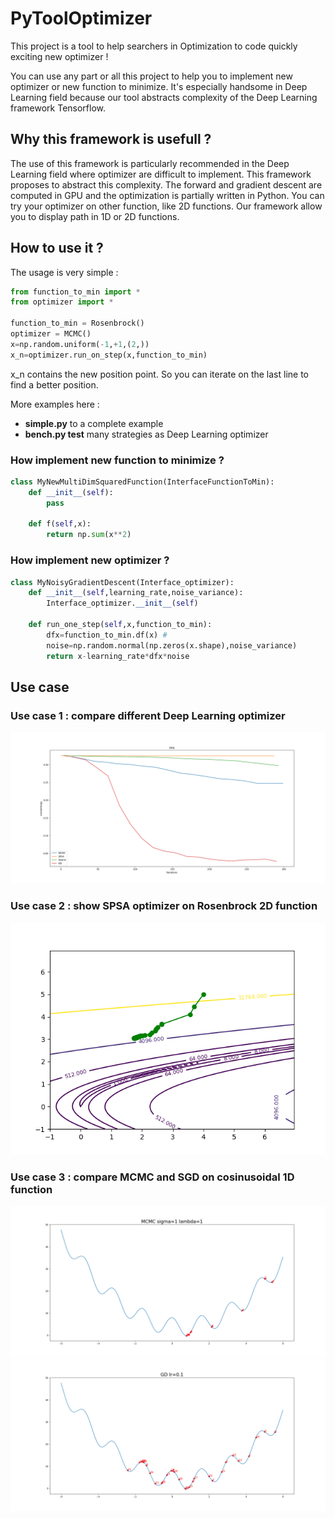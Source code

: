 <h1>PyToolOptimizer</h1>

This project is a tool to help searchers in Optimization to code quickly exciting new optimizer ! 

You can use any part or all this project to help you to implement new optimizer or new function to minimize. It's especially handsome in Deep Learning field because our tool abstracts complexity of the Deep Learning framework Tensorflow.

<h2>Why this framework is usefull ?</h2>
The use of this framework is particularly recommended in the Deep Learning field where optimizer are difficult to implement. This framework proposes to abstract this complexity. The forward and gradient descent are computed in GPU and the optimization is partially written in Python.
You can try your optimizer on other function, like 2D functions. Our framework allow you to display path in 1D or 2D functions.

<h2>How to use it ?</h2>
The usage is very simple :

```Python
from function_to_min import *
from optimizer import *

function_to_min = Rosenbrock()
optimizer = MCMC()
x=np.random.uniform(-1,+1,(2,))
x_n=optimizer.run_on_step(x,function_to_min)
```

x_n contains the new position point. So you can iterate on the last line to find a better position. <br/>

<p>
More examples here :
<ul>
  <li> <b>simple.py</b> to a complete example</li>
  <li> <b>bench.py test</b> many strategies as Deep Learning optimizer </li>
</ul>
</p>

<h3> How implement new function to minimize ? </h3>

```Python
class MyNewMultiDimSquaredFunction(InterfaceFunctionToMin):
    def __init__(self):
        pass

    def f(self,x):
        return np.sum(x**2) 
```

<h3> How implement new optimizer ? </h3>

```Python
class MyNoisyGradientDescent(Interface_optimizer):
    def __init__(self,learning_rate,noise_variance):
        Interface_optimizer.__init__(self)

    def run_one_step(self,x,function_to_min):
        dfx=function_to_min.df(x) # 
        noise=np.random.normal(np.zeros(x.shape),noise_variance)
        return x-learning_rate*dfx*noise
 ```

<h2>Use case</h2>

<h3> Use case 1 : compare different Deep Learning optimizer </h3>
<img src="img1.png"/>

<h3> Use case 2 : show SPSA optimizer on Rosenbrock 2D function </h3>
<img src="img2.png"/>

<h3> Use case 3 : compare MCMC and SGD on cosinusoidal 1D function </h3>
<img src="img3_mcmc.png"/>
<img src="img3_sgd.png"/>
